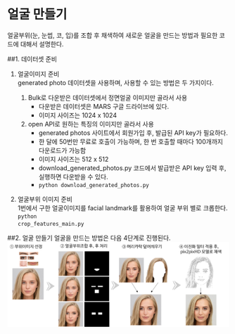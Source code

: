 # 얼굴 만들기
얼굴부위(눈, 눈썹, 코, 입)를 조합 후 채색하여 새로운 얼굴을 만드는 방법과 필요한 코드에 대해서 설명한다.

##1. 데이터셋 준비
1) 얼굴이미지 준비
<br>generated photo 데이터셋을 사용하며, 사용할 수 있는 방법은 두 가지이다.

    1) Bulk로 다운받은 데이터셋에서 정면얼굴 이미지만 골라서 사용
        + 다운받은 데이터셋은 MARS 구글 드라이브에 있다.
        + 이미지 사이즈는 1024 x 1024
    2) open API로 원하는 특징의 이미지만 골라서 사용
        + generated photos 사이트에서 회원가입 후, 발급된 API key가 필요하다.
        + 한 달에 50번만 무료로 호출이 가능하며, 한 번 호출할 때마다 100개까지 다운로드가 가능함
        + 이미지 사이즈는 512 x 512
        + download_generated_photos.py 코드에서 발급받은 API key 입력 후, 실행하면 다운받을 수 있다.
        + <code>python download_generated_photos.py</code>

2) 얼굴부위 이미지 준비
<br>1번에서 구한 얼굴이미지를 facial landmark를 활용하여 얼굴 부위 별로 크롭한다.
<br> <code>python crop_features_main.py</code>

##2. 얼굴 만들기
얼굴을 만드는 방법은 다음 4단계로 진행된다.
<img src="/assemble_face.png"></img>